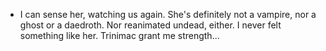 - I can sense her, watching us again. She's definitely not a vampire, nor a ghost or a daedroth. Nor reanimated undead, either. I never felt something like her.
  Trinimac grant me strength...
